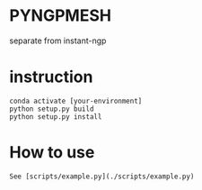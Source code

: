 # PYNGPMESH
separate from instant-ngp

# instruction
    conda activate [your-environment]
    python setup.py build
    python setup.py install

# How to use
    See [scripts/example.py](./scripts/example.py)
